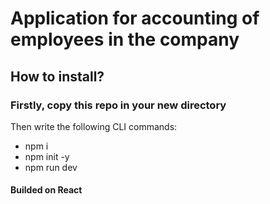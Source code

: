 # Application for accounting of employees in the company
## How to install?
### Firstly, copy this repo in your new directory
Then write the following CLI commands:
* npm i
* npm init -y
* npm run dev

#### Builded on React
